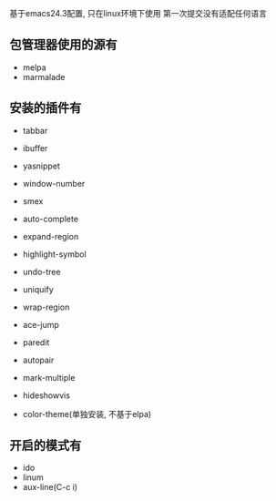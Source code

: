 基于emacs24.3配置, 只在linux环境下使用
第一次提交没有适配任何语言

## 包管理器使用的源有
- melpa
- marmalade

## 安装的插件有
- tabbar
- ibuffer
- yasnippet
- window-number
- smex
- auto-complete
- expand-region
- highlight-symbol
- undo-tree
- uniquify
- wrap-region
- ace-jump
- paredit
- autopair
- mark-multiple
- hideshowvis

- color-theme(单独安装, 不基于elpa)

## 开启的模式有
- ido
- linum
- aux-line(C-c i)